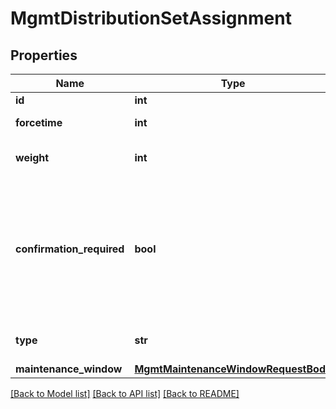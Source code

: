 # MgmtDistributionSetAssignment

## Properties
Name | Type | Description | Notes
------------ | ------------- | ------------- | -------------
**id** | **int** |  | 
**forcetime** | **int** | Forcetime in milliseconds | [optional] 
**weight** | **int** | Importance of the assignment | [optional] 
**confirmation_required** | **bool** | (Available with user consent flow active) Specifies if the confirmation by the device is required for this action | [optional] 
**type** | **str** | The type of the assignment | [optional] 
**maintenance_window** | [**MgmtMaintenanceWindowRequestBody**](MgmtMaintenanceWindowRequestBody.md) |  | [optional] 

[[Back to Model list]](../README.md#documentation-for-models) [[Back to API list]](../README.md#documentation-for-api-endpoints) [[Back to README]](../README.md)

